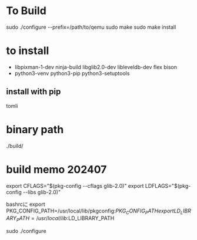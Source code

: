 # To Build
sudo ./configure --prefix=/path/to/qemu
sudo make
sudo make install

# to install
- libpixman-1-dev  ninja-build  libglib2.0-dev libleveldb-dev flex bison
- python3-venv  python3-pip  python3-setuptools
## install with pip
tomli

# binary path
./build/


# build memo 202407
export CFLAGS="$(pkg-config --cflags glib-2.0)"
export LDFLAGS="$(pkg-config --libs glib-2.0)"


bashrcに
export PKG_CONFIG_PATH=/usr/local/lib/pkgconfig:$PKG_CONFIG_PATH
export LD_LIBRARY_PATH=/usr/local/lib:$LD_LIBRARY_PATH


sudo ./configure
